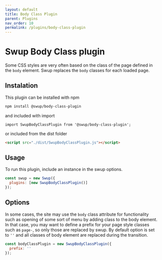 ```yaml
---
layout: default
title: Body Class Plugin
parent: Plugins
nav_order: 10
permalink: /plugins/body-class-plugin
---
```


# Swup Body Class plugin

Some CSS styles are very often based on the class of the page defined in the `body` element.
Swup replaces the `body` classes for each loaded page.

## Instalation

This plugin can be installed with npm

```bash
npm install @swup/body-class-plugin
```

and included with import

```shell
import SwupBodyClassPlugin from '@swup/body-class-plugin';
```

or included from the dist folder

```html
<script src="./dist/SwupBodyClassPlugin.js"></script>
```

## Usage

To run this plugin, include an instance in the swup options.

```javascript
const swup = new Swup({
  plugins: [new SwupBodyClassPlugin()]
});
```

## Options

In some cases, the site may use the `body` class attribute for functionality such as opening of some sort of menu by adding class to the body element.
In that case, you may want to define a prefix for your page style classes such as `page-`, so only those are replaced by swup.
By default option is set to `''` and all classes of body element are replaced during the transition.

```javascript
const bodyClassPlugin = new SwupBodyClassPlugin({
  prefix: ''
});
```